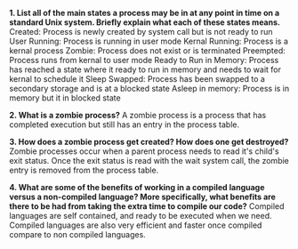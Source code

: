 **1. List all of the main states a process may be in at any point in time on a standard Unix system. Briefly explain what each of these states means.**
Created: Process is newly created by system call but is not ready to run
User Running: Process is running in user mode
Kernal Running: Process is a kernal process
Zombie: Process does not exist or is terminated
Preempted: Process runs from kernal to user mode
Ready to Run in Memory: Process has reached a state where it ready to run in memory and needs to wait for kernal to schedule it
Sleep Swapped: Process has been swapped to a secondary storage and is at a blocked state
Asleep in memory: Process is in memory but it in blocked state

**2. What is a zombie process?**
A zombie process is a process that has completed execution but still has an entry in the process table.

**3. How does a zombie process get created? How does one get destroyed?**
Zombie processes occur when a parent process needs to read it's child's exit status. Once the exit status is read with the wait system call, the zombie entry is removed from the process table.

**4. What are some of the benefits of working in a compiled language versus a non-compiled language? More specifically, what benefits are there to be had from taking the extra time to compile our code?**
Compiled languages are self contained, and ready to be executed when we need. Compiled languages are also very efficient and faster once compiled compare to non compiled languages.
